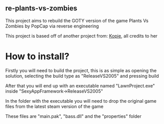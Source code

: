 ## re-plants-vs-zombies
This project aims to rebuild the GOTY version of the game Plants Vs Zombies by PopCap via reverse engineering

This project is based off of another project from: [Kopie](https://github.com/rspforhp), all credits to her

# How to install?
Firstly you will need to build the project, this is as simple as opening the solution, selecting the build type as "ReleaseVS2005" and pressing build

After that you will end up with an executable named "LawnProject.exe" inside "SexyAppFramework->ReleaseVS2005"

In the folder with the executable you will need to drop the original game files from the latest steam version of the game

These files are "main.pak", "bass.dll" and the "properties" folder

